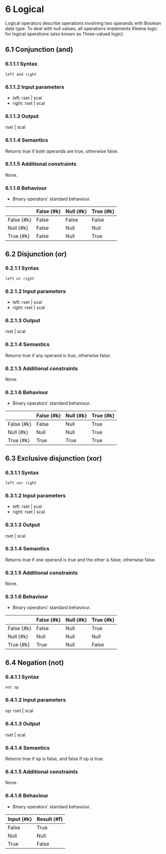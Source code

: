 # 6 Logical

Logical operators describe operations involving two operands with Boolean data type. To deal with null values, all operations implements Kleene logic for logical operations (also known as Three-valued logic).

## 6.1 Conjunction (and)

### 6.1.1.1 Syntax
```
left and right
```

### 6.1.1.2 Input parameters
- left: rset | scal <boo>
- right: rset | scal <boo>

### 6.1.1.3 Output
rset | scal <boo>

### 6.1.1.4 Semantics
Returns true if both operands are true, otherwise false.

### 6.1.1.5 Additional constraints
None.

### 6.1.1.6 Behaviour
- Binary operators' standard behaviour.

|        | False {#k} | Null {#k} | True {#k} |
|--------|------------|-----------|-----------|
| False {#k}  | False      | False     | False     |
| Null {#k}   | False      | Null      | Null      |
| True {#k}   | False      | Null      | True      |

## 6.2 Disjunction (or)

### 6.2.1.1 Syntax
```
left or right
```

### 6.2.1.2 Input parameters
- left: rset | scal <boo>
- right: rset | scal <boo>

### 6.2.1.3 Output
rset | scal <boo>

### 6.2.1.4 Semantics
Returns true if any operand is true, otherwise false.

### 6.2.1.5 Additional constraints
None.

### 6.2.1.6 Behaviour
- Binary operators' standard behaviour.

|        | False {#k} | Null {#k} | True {#k} |
|--------|------------|-----------|-----------|
| False {#k}  | False      | Null      | True      |
| Null {#k}   | Null       | Null      | True      |
| True {#k}   | True       | True      | True      |

## 6.3 Exclusive disjunction (xor)

### 6.3.1.1 Syntax
```
left xor right
```

### 6.3.1.2 Input parameters
- left: rset | scal <boo>
- right: rset | scal <boo>

### 6.3.1.3 Output
rset | scal <boo>

### 6.3.1.4 Semantics
Returns true if one operand is true and the other is false, otherwise false.

### 6.3.1.5 Additional constraints
None.

### 6.3.1.6 Behaviour
- Binary operators' standard behaviour.

|        | False {#k} | Null {#k} | True {#k} |
|--------|------------|-----------|-----------|
| False {#k}  | False      | Null      | True      |
| Null {#k}   | Null       | Null      | Null      |
| True {#k}   | True       | Null      | False     |

## 6.4 Negation (not)

### 6.4.1.1 Syntax
```
not op
```

### 6.4.1.2 Input parameters
op: rset | scal <boo>

### 6.4.1.3 Output
rset | scal <boo>

### 6.4.1.4 Semantics
Returns true if op is false, and false if op is true.

### 6.4.1.5 Additional constraints
None.

### 6.4.1.6 Behaviour
- Binary operators' standard behaviour.

| Input {#k} | Result {#f} |
|------------|-------------|
| False      | True        |
| Null       | Null        |
| True       | False       |